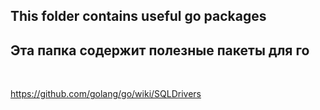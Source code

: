 <h2>This folder contains useful go packages</h2>
<h2>Эта папка содержит полезные пакеты для го</h2>

</br>

https://github.com/golang/go/wiki/SQLDrivers


